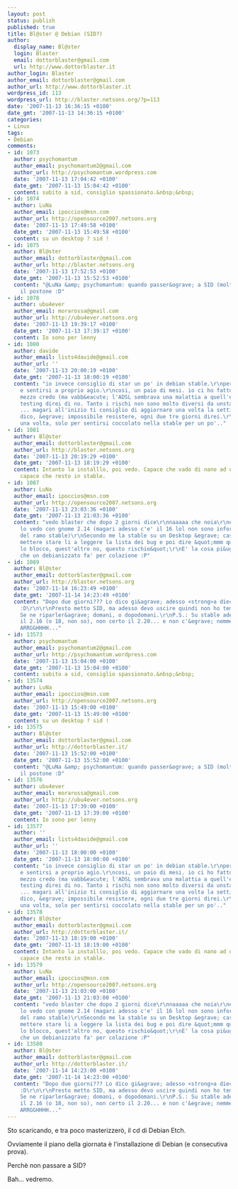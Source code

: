 ```yaml
---
layout: post
status: publish
published: true
title: Bl@ster @ Debian (SID?)
author:
  display_name: Bl@ster
  login: Blaster
  email: dottorblaster@gmail.com
  url: http://www.dottorblaster.it
author_login: Blaster
author_email: dottorblaster@gmail.com
author_url: http://www.dottorblaster.it
wordpress_id: 113
wordpress_url: http://blaster.netsons.org/?p=113
date: '2007-11-13 16:36:15 +0100'
date_gmt: '2007-11-13 14:36:15 +0100'
categories:
- Linux
tags:
- Debian
comments:
- id: 1073
  author: psychomantum
  author_email: psychomantum2@gmail.com
  author_url: http://psychomantum.wordpress.com
  date: '2007-11-13 17:04:42 +0100'
  date_gmt: '2007-11-13 15:04:42 +0100'
  content: subito a sid, consiglio spassionato.&nbsp;&nbsp;
- id: 1074
  author: LuNa
  author_email: ipoccios@msn.com
  author_url: http://opensource2007.netsons.org
  date: '2007-11-13 17:49:58 +0100'
  date_gmt: '2007-11-13 15:49:58 +0100'
  content: su un desktop ? sid !
- id: 1075
  author: Bl@ster
  author_email: dottorblaster@gmail.com
  author_url: http://blaster.netsons.org
  date: '2007-11-13 17:52:53 +0100'
  date_gmt: '2007-11-13 15:52:53 +0100'
  content: "@LuNa &amp; psychomantum: quando passer&ograve; a SID (molto presto) far&ograve;
    il postone :D"
- id: 1078
  author: ubu4ever
  author_email: morarossa@gmail.com
  author_url: http://ubu4ever.netsons.org
  date: '2007-11-13 19:39:17 +0100'
  date_gmt: '2007-11-13 17:39:17 +0100'
  content: Io sono per lenny
- id: 1080
  author: davide
  author_email: lists4davide@gmail.com
  author_url: ''
  date: '2007-11-13 20:00:19 +0100'
  date_gmt: '2007-11-13 18:00:19 +0100'
  content: "io invece consiglio di star un po' in debian stable.\r\nper conoscerla.
    e sentirsi a proprio agio.\r\ncosi, un paio di mesi. io ci ho fatto due anni e
    mezzo credo (ma vabb&eacute; l'ADSL sembrava una malattia a quell'epoca).\r\n\r\nInvece
    testing direi di no. Tanto i rischi non sono molto diversi da unstable con apt-listbugs
    ... magari all'inizio ti consiglio di aggiornare una volta la settimana, ma che
    dico, &egrave; impossibile resistere, ogni due tre giorni direi.\r\nma ancora
    una volta, solo per sentirsi coccolato nella stable per un po'.."
- id: 1081
  author: Bl@ster
  author_email: dottorblaster@gmail.com
  author_url: http://blaster.netsons.org
  date: '2007-11-13 20:19:29 +0100'
  date_gmt: '2007-11-13 18:19:29 +0100'
  content: Intanto la installlo, poi vedo. Capace che vado di nano ad un ritmo assurdo,
    capace che resto in stable.
- id: 1087
  author: LuNa
  author_email: ipoccios@msn.com
  author_url: http://opensource2007.netsons.org
  date: '2007-11-13 23:03:36 +0100'
  date_gmt: '2007-11-13 21:03:36 +0100'
  content: "vedo blaster che dopo 2 giorni dice\r\nnaaaaa che noia\r\ne poi non ce
    lo vedo con gnome 2.14 (magari adesso c'e' il 16 lol non sono informato sul contenuto
    del ramo stable)\r\nSecondo me la stable su un Desktop &egrave; castrante. \r\nVuoi
    mettere stare li a leggere la lista dei bug e poi dire &quot;mmm questo pacchetto
    lo blocco, quest'altro no, questo rischio&quot;\r\nE' la cosa pi&ugrave; bella
    che un debianizzato fa' per colazione :P"
- id: 1089
  author: Bl@ster
  author_email: dottorblaster@gmail.com
  author_url: http://blaster.netsons.org
  date: '2007-11-14 16:23:49 +0100'
  date_gmt: '2007-11-14 14:23:49 +0100'
  content: "Dopo due giorni??? Lo dico gi&agrave; adesso <strong>a dieci minuti dall'installazione</strong>
    :D\r\n\r\nPresto metto SID, ma adesso devo uscire quindi non ho tempo materiale.
    Se ne riparler&agrave; domani, o dopodomani.\r\nP.S.: Su stable adesso c'&egrave;
    il 2.16 (o 18, non so), non certo il 2.20... e non c'&egrave; nemmeno murrine!!!!
    ARRGGHHHH..."
- id: 13573
  author: psychomantum
  author_email: psychomantum2@gmail.com
  author_url: http://psychomantum.wordpress.com
  date: '2007-11-13 15:04:00 +0100'
  date_gmt: '2007-11-13 15:04:00 +0100'
  content: subito a sid, consiglio spassionato.&nbsp;&nbsp;
- id: 13574
  author: LuNa
  author_email: ipoccios@msn.com
  author_url: http://opensource2007.netsons.org
  date: '2007-11-13 15:49:00 +0100'
  date_gmt: '2007-11-13 15:49:00 +0100'
  content: su un desktop ? sid !
- id: 13575
  author: Bl@ster
  author_email: dottorblaster@gmail.com
  author_url: http://dottorblaster.it/
  date: '2007-11-13 15:52:00 +0100'
  date_gmt: '2007-11-13 15:52:00 +0100'
  content: "@LuNa &amp; psychomantum: quando passer&ograve; a SID (molto presto) far&ograve;
    il postone :D"
- id: 13576
  author: ubu4ever
  author_email: morarossa@gmail.com
  author_url: http://ubu4ever.netsons.org
  date: '2007-11-13 17:39:00 +0100'
  date_gmt: '2007-11-13 17:39:00 +0100'
  content: Io sono per lenny
- id: 13577
  author: ''
  author_email: lists4davide@gmail.com
  author_url: ''
  date: '2007-11-13 18:00:00 +0100'
  date_gmt: '2007-11-13 18:00:00 +0100'
  content: "io invece consiglio di star un po' in debian stable.\r\nper conoscerla.
    e sentirsi a proprio agio.\r\ncosi, un paio di mesi. io ci ho fatto due anni e
    mezzo credo (ma vabb&eacute; l'ADSL sembrava una malattia a quell'epoca).\r\n\r\nInvece
    testing direi di no. Tanto i rischi non sono molto diversi da unstable con apt-listbugs
    ... magari all'inizio ti consiglio di aggiornare una volta la settimana, ma che
    dico, &egrave; impossibile resistere, ogni due tre giorni direi.\r\nma ancora
    una volta, solo per sentirsi coccolato nella stable per un po'.."
- id: 13578
  author: Bl@ster
  author_email: dottorblaster@gmail.com
  author_url: http://dottorblaster.it/
  date: '2007-11-13 18:19:00 +0100'
  date_gmt: '2007-11-13 18:19:00 +0100'
  content: Intanto la installlo, poi vedo. Capace che vado di nano ad un ritmo assurdo,
    capace che resto in stable.
- id: 13579
  author: LuNa
  author_email: ipoccios@msn.com
  author_url: http://opensource2007.netsons.org
  date: '2007-11-13 21:03:00 +0100'
  date_gmt: '2007-11-13 21:03:00 +0100'
  content: "vedo blaster che dopo 2 giorni dice\r\nnaaaaa che noia\r\ne poi non ce
    lo vedo con gnome 2.14 (magari adesso c'e' il 16 lol non sono informato sul contenuto
    del ramo stable)\r\nSecondo me la stable su un Desktop &egrave; castrante. \r\nVuoi
    mettere stare li a leggere la lista dei bug e poi dire &quot;mmm questo pacchetto
    lo blocco, quest'altro no, questo rischio&quot;\r\nE' la cosa pi&ugrave; bella
    che un debianizzato fa' per colazione :P"
- id: 13580
  author: Bl@ster
  author_email: dottorblaster@gmail.com
  author_url: http://dottorblaster.it/
  date: '2007-11-14 14:23:00 +0100'
  date_gmt: '2007-11-14 14:23:00 +0100'
  content: "Dopo due giorni??? Lo dico gi&agrave; adesso <strong>a dieci minuti dall'installazione</strong>
    :D\r\n\r\nPresto metto SID, ma adesso devo uscire quindi non ho tempo materiale.
    Se ne riparler&agrave; domani, o dopodomani.\r\nP.S.: Su stable adesso c'&egrave;
    il 2.16 (o 18, non so), non certo il 2.20... e non c'&egrave; nemmeno murrine!!!!
    ARRGGHHHH..."
---
```

<p>Sto scaricando, e tra poco masterizzerò, il cd di Debian Etch.</p>
<p>Ovviamente il piano della giornata è l'installazione di Debian (e consecutiva prova).</p>
<p>Perchè non passare a SID?</p>
<p>Bah... vedremo.</p>

